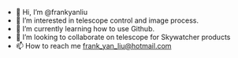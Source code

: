 - 👋 Hi, I’m @frankyanliu
- 👀 I’m interested in telescope control and image process.
- 🌱 I’m currently learning how to use Github.
- 💞️ I’m looking to collaborate on telescope for Skywatcher products
- 📫 How to reach me frank_yan_liu@hotmail.com

<!---
frankyanliu/frankyanliu is a ✨ special ✨ repository because its `README.md` (this file) appears on your GitHub profile.
You can click the Preview link to take a look at your changes.
--->
